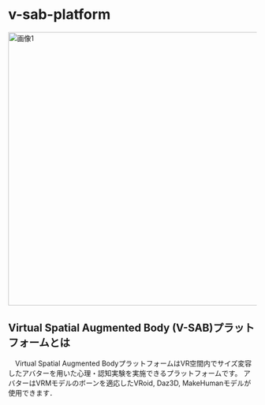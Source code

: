 # v-sab-platform

<img width="555" alt="画像1" src="https://github.com/3084LAB/v-sab-platform/assets/55909458/5a0c6025-4bea-4f1b-86b3-7170da063cf4">


## Virtual Spatial Augmented Body (V-SAB)プラットフォームとは
　Virtual Spatial Augmented BodyプラットフォームはVR空間内でサイズ変容したアバターを用いた心理・認知実験を実施できるプラットフォームです。
アバターはVRMモデルのボーンを適応したVRoid, Daz3D, MakeHumanモデルが使用できます．

